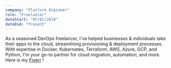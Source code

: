 ```yaml
---
company: "Platform Engineer"
role: "Freelancer"
dateStart: "07/01/2019"
dateEnd: "Present"
---
```


As a seasoned DevOps freelancer, I've helped businesses & individuals take their apps to the
cloud, streamlining provisioning & deployment processes. With expertise in Docker, Kubernetes,
Terraform, AWS, Azure, GCP, and Python, I'm your go-to partner for cloud migration, automation,
and more.
Here is my <a href="https://www.fiverr.com/aayanmateen470">Fiverr</a> !
